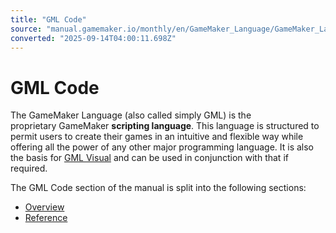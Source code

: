 ```yaml
---
title: "GML Code"
source: "manual.gamemaker.io/monthly/en/GameMaker_Language/GameMaker_Language_Index.htm"
converted: "2025-09-14T04:00:11.698Z"
---
```


# GML Code

The GameMaker Language (also called simply GML) is the proprietary GameMaker **scripting language**. This language is structured to permit users to create their games in an intuitive and flexible way while offering all the power of any other major programming language. It is also the basis for [GML Visual](../Drag_And_Drop/Drag_And_Drop_Index.md) and can be used in conjunction with that if required.

The GML Code section of the manual is split into the following sections:

-   [Overview](GML_Overview/GML_Overview.md)
-   [Reference](GML_Reference/GML_Reference.md)
